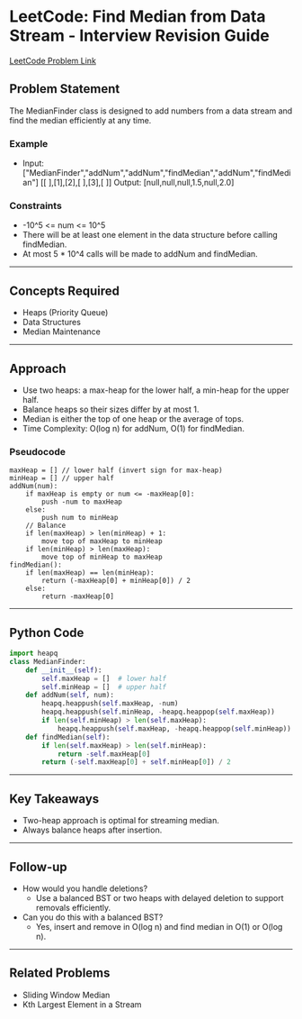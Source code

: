 # LeetCode: Find Median from Data Stream - Interview Revision Guide

[LeetCode Problem Link](https://leetcode.com/problems/find-median-from-data-stream/description/)

## Problem Statement
The MedianFinder class is designed to add numbers from a data stream and find the median efficiently at any time.

### Example
- Input: ["MedianFinder","addNum","addNum","findMedian","addNum","findMedian"]
  [[ ],[1],[2],[ ],[3],[ ]]
  Output: [null,null,null,1.5,null,2.0]

### Constraints
- -10^5 <= num <= 10^5
- There will be at least one element in the data structure before calling findMedian.
- At most 5 * 10^4 calls will be made to addNum and findMedian.

---

## Concepts Required
- Heaps (Priority Queue)
- Data Structures
- Median Maintenance

---

## Approach
- Use two heaps: a max-heap for the lower half, a min-heap for the upper half.
- Balance heaps so their sizes differ by at most 1.
- Median is either the top of one heap or the average of tops.
- Time Complexity: O(log n) for addNum, O(1) for findMedian.

### Pseudocode
```
maxHeap = [] // lower half (invert sign for max-heap)
minHeap = [] // upper half
addNum(num):
    if maxHeap is empty or num <= -maxHeap[0]:
        push -num to maxHeap
    else:
        push num to minHeap
    // Balance
    if len(maxHeap) > len(minHeap) + 1:
        move top of maxHeap to minHeap
    if len(minHeap) > len(maxHeap):
        move top of minHeap to maxHeap
findMedian():
    if len(maxHeap) == len(minHeap):
        return (-maxHeap[0] + minHeap[0]) / 2
    else:
        return -maxHeap[0]
```

---

## Python Code
```python
import heapq
class MedianFinder:
    def __init__(self):
        self.maxHeap = []  # lower half
        self.minHeap = []  # upper half
    def addNum(self, num):
        heapq.heappush(self.maxHeap, -num)
        heapq.heappush(self.minHeap, -heapq.heappop(self.maxHeap))
        if len(self.minHeap) > len(self.maxHeap):
            heapq.heappush(self.maxHeap, -heapq.heappop(self.minHeap))
    def findMedian(self):
        if len(self.maxHeap) > len(self.minHeap):
            return -self.maxHeap[0]
        return (-self.maxHeap[0] + self.minHeap[0]) / 2
```

---

## Key Takeaways
- Two-heap approach is optimal for streaming median.
- Always balance heaps after insertion.

---

## Follow-up
- How would you handle deletions?
  - Use a balanced BST or two heaps with delayed deletion to support removals efficiently.
- Can you do this with a balanced BST?
  - Yes, insert and remove in O(log n) and find median in O(1) or O(log n).

---

## Related Problems
- Sliding Window Median
- Kth Largest Element in a Stream

